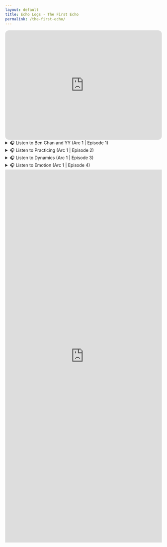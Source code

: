 ```yaml
---
layout: default
title: Echo Logs - The First Echo
permalink: /the-first-echo/
---
```


<iframe data-testid="embed-iframe" style="border-radius:12px" src="https://open.spotify.com/embed/episode/6MdT7W2D9cGjHQO2miVpew?utm_source=generator" width="100%" height="352" frameBorder="0" allowfullscreen="" allow="autoplay; clipboard-write; encrypted-media; fullscreen; picture-in-picture" loading="lazy"></iframe>

<details>
  <summary>🎧 Listen to Ben Chan and YY (Arc 1 | Episode 1)</summary>
  <audio controls preload="metadata">
    <source src="https://archive.org/serve/ben-chan-and-yy-timelessly-bound/ben-chan-and-yy-timelessly-bound.mp3" type="audio/mpeg">
    Your browser does not support the audio element.
  </audio>
</details>

<details>
  <summary>🎧 Listen to Practicing (Arc 1 | Episode 2)</summary>
  <audio controls preload="metadata">
    <source src="https://archive.org/serve/practicing-episode-2-arc-1/practicing-episode-2-arc-1.mp3" type="audio/mpeg">
    Your browser does not support the audio element.
  </audio>
</details>

<details>
  <summary>🎧 Listen to Dynamics (Arc 1 | Episode 3)</summary>
  <audio controls preload="metadata">
    <source src="https://archive.org/serve/dynamics-episode-3-arc-1/dynamics-episode-3-arc-1.mp3" type="audio/mpeg">
    Your browser does not support the audio element.
  </audio>
</details>

<details>
  <summary>🎧 Listen to Emotion (Arc 1 | Episode 4)</summary>
  <audio controls preload="metadata">
    <source src="https://archive.org/serve/emotion-episode-4-arc-1/emotion-episode-4-arc-1.mp3" type="audio/mpeg">
    Your browser does not support the audio element.
  </audio>
</details>

<iframe src="https://docs.google.com/forms/d/e/1FAIpQLSeR1wHKtZ2-H2QAqhQvrIVY7-ZpdpA8rO4NPlKElYQIsMCvSQ/viewform?embedded=true" width="100%" height="1200" frameborder="0" marginheight="0" marginwidth="0">Loading…</iframe>
